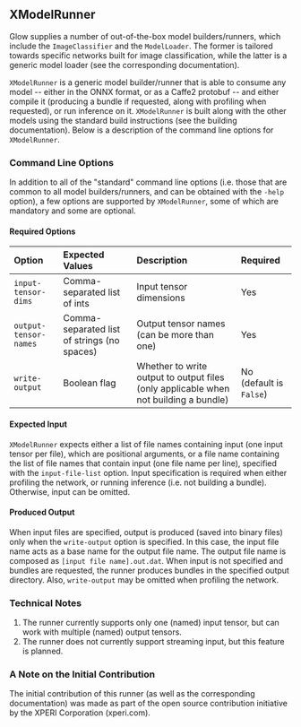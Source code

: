 ## XModelRunner

Glow supplies a number of out-of-the-box model builders/runners, which include
the `ImageClassifier` and the `ModelLoader`. The former is tailored towards specific 
networks built for image classification, while the latter is a generic model loader (see
the corresponding documentation). 

`XModelRunner` is a generic model builder/runner that is able to consume any model --
either in the ONNX format, or as a Caffe2 protobuf -- and
either compile it (producing a bundle if requested, along with profiling when requested), 
or run inference on it. `XModelRunner`
is built along with the other models using the standard build instructions (see the 
building documentation). Below is a description of the command line options for `XModelRunner`.

### Command Line Options

In addition to all of the "standard" command line options (i.e. those that are common to
all model builders/runners, and can be obtained with the `-help` option), a few
options are supported by `XModelRunner`, some of which are mandatory and some are optional.

#### Required Options

| Option | Expected Values | Description | Required |
| :------ | :------ | :------ | :------ |
|`input-tensor-dims` | Comma-separated list of ints | Input tensor dimensions | Yes |
|`output-tensor-names` | Comma-separated list of strings (no spaces) | Output tensor names (can be more than one) | Yes |
|`write-output` | Boolean flag | Whether to write output to output files (only applicable when not building a bundle) | No (default is `False`) |

#### Expected Input

`XModelRunner` expects either a list of file names containing input (one input tensor per file), which are positional arguments, or a file name containing the list of file names that contain input (one file name per line), specified with the `input-file-list` option. Input specification is required when either profiling the network, or running inference (i.e. not building a bundle). Otherwise, input can be omitted.

#### Produced Output

When input files are specified, output is produced (saved into binary files) only when the `write-output` option is specified. In this case, the input file name acts as a base name for the output file name. The output file name is composed as `[input file name].out.dat`. When input is not specified and bundles are requested, the runner produces bundles in the specified output directory. Also, `write-output` may be omitted when profiling the network. 

### Technical Notes

1. The runner currently supports only one (named) input tensor, but can work with multiple (named) output tensors.
2. The runner does not currently support streaming input, but this feature is planned.

### A Note on the Initial Contribution

The initial contribution of this runner (as well as the corresponding documentation) was made as part of the open source contribution initiative by the XPERI Corporation (xperi.com). 